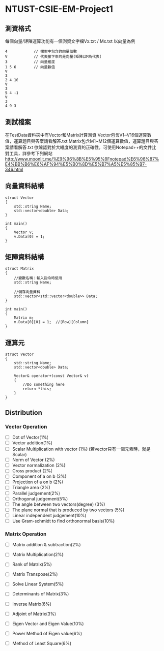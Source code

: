 # NTUST-CSIE-EM-Project1

## 測資格式
每個向量/矩陣運算功能有一個測資文字檔Vx.txt / Mx.txt
以向量為例

```
4            // 檔案中包含的向量個數
V            // 代表接下來的是向量(矩陣以M為代表)
3            // 向量維度
1 5 6        // 向量數值
V
3
2 4 10
V
3
5 4 -1
V
3
4 9 3

```

## 測試檔案
在TestData資料夾中有Vector和Matrix計算測資
Vector包含V1~V16個運算數值，運算題目與答案請看解答.txt
Matrix包含M1~M12個運算數值，運算題目與答案請看解答.txt
欲確認對於大維度的測資的正確性，可使用Notepad++的文件比對工具，詳參考下列網站
http://www.moonlit.me/%E9%96%8B%E5%95%9Fnotepad%E6%96%87%E4%BB%B6%E6%AF%94%E5%B0%8D%E5%B7%A5%E5%85%B7-346.html

## 向量資料結構
```language=C++
struct Vector
{
    std::string Name;
    std::vector<double> Data;
}

int main()
{
    Vector v;
    v.Data[0] = 1;
}
```

## 矩陣資料結構
```language=C++
struct Matrix
{
    //變數名稱：輸入指令時使用
    std::string Name;
    
    //儲存向量資料
    std::vector<std::vector<double>> Data;  
}

int main()
{
    Matrix m;
    m.Data[0][0] = 1;  //[Row][Column]
}

```
## 運算元
```language=C++
struct Vector
{
    std::string Name;
    std::vector<double> Data;
    
    Vector& operator+(const Vector& v)
    {
        //Do something here
        return *this;
    }
}
```

## Distribution

### Vector Operation
- [ ] Dot of Vector(1%)
- [ ] Vector addition(1%)
- [ ] Scalar Multiplication with vector (1%) (若vector只有一個元素時，就是Scalar)
- [ ] Norm of Vector (2%)
- [ ] Vector normalization (2%)
- [ ] Cross product (2%)
- [ ] Component of a on b (2%)
- [ ] Projection of a on b (2%)
- [ ] Triangle area (2%)
- [ ] Parallel judgement(2%)
- [ ] Orthogonal judgement(5%)
- [ ] The angle between two vectors(degree) (3%)
- [ ] The plane normal that is produced by two vectors (5%)
- [ ] Linear independent judgement(10%)
- [ ] Use Gram-schmidt to find orthonormal basis(10%)

### Matrix Operation
- [ ] Matrix addition & subtraction(2%)
- [ ] Matrix Multiplication(2%)
- [ ] Rank of Matrix(5%)
- [ ] Matrix Transpose(2%)
- [ ] Solve Linear System(5%)
- [ ] Determinants of Matrix(3%)
- [ ] Inverse Matrix(6%)
- [ ] Adjoint of Matrix(3%)
- [ ] Eigen Vector and Eigen Value(10%)
- [ ] Power Method of Eigen value(6%)
- [ ] Method of Least Square(6%)

